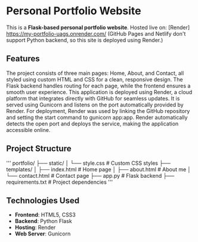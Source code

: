 # Personal Portfolio Website
This is a **Flask-based personal portfolio website**.
Hosted live on: [Render] https://my-portfolio-uags.onrender.com/ 
(GitHub Pages and Netlify don't support Python backend, so this site is deployed using Render.)

##  Features
The project consists of three main pages: Home, About, and Contact, all styled using custom HTML and CSS for a clean, responsive design.
The Flask backend handles routing for each page, while the frontend ensures a smooth user experience. This application is deployed using Render, a cloud platform that integrates directly with GitHub for seamless updates. It is served using Gunicorn and listens on the port automatically provided by Render.
For deployment, Render was used by linking the GitHub repository and setting the start command to gunicorn app:app. Render automatically detects the open port and deploys the service, making the application accessible online.

## Project Structure
'''
portfolio/
├── static/ 
│ └── style.css # Custom CSS styles
├── templates/
│ ├── index.html # Home page
│ ├── about.html # About me
│ └── contact.html # Contact page
├── app.py # Flask backend
├── requirements.txt # Project dependencies
'''
## Technologies Used

- **Frontend**: HTML5, CSS3
- **Backend**: Python Flask
- **Hosting**: Render
- **Web Server**: Gunicorn
